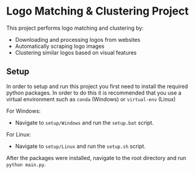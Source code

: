 # Logo Matching & Clustering Project

This project performs logo matching and clustering by:
- Downloading and processing logos from websites
- Automatically scraping logo images
- Clustering similar logos based on visual features

## Setup

In order to setup and run this project you first need to install the required python packages. In order to do this it is recommended that you use a virtual environment such as `conda` (Windows) or `virtual-env` (Linux)

For Windows:
- Navigate to `setup/Windows` and run the `setup.bat` script.

For Linux:
- Navigate to `setup/Linux` and run the `setup.sh` script.

After the packages were installed, navigate to the root directory and run `python main.py`.